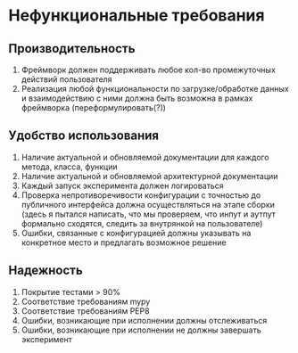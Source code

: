 # Нефункциональные требования

## Производительность
1. Фреймворк должен поддерживать любое кол-во промежуточных действий пользователя
2. Реализация любой функциональности по загрузке/обработке данных и взаимодействию с ними должна быть возможна в рамках фреймворка (переформулировать(?))

## Удобство использования
1. Наличие актуальной и обновляемой документации для каждого метода, класса, функции
2. Наличие актуальной и обновляемой архитектурной документации 
3. Каждый запуск эксперимента должен логироваться
4. Проверка непротиворечивости конфигурации с точностью до публичного интерфейса должна осуществляться на этапе сборки (здесь я пытался написать, что мы проверяем, что инпут и аутпут формально сходятся, следить за внутрянкой на пользователе)
5. Ошибки, связанные с конфигурацией должны указывать на конкретное место и предлагать возможное решение  

## Надежность
1. Покрытие тестами > 90%
2. Соответствие требованиям mypy
3. Соответствие требованиям PEP8
4. Ошибки, возникающие при исполнении должны отслеживаться
5. Ошибки, возникающие при исполнении не должны завершать эксперимент
